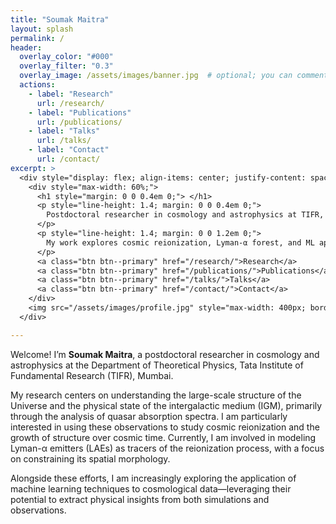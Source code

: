```yaml
---
title: "Soumak Maitra"
layout: splash
permalink: /
header:
  overlay_color: "#000"
  overlay_filter: "0.3"
  overlay_image: /assets/images/banner.jpg  # optional; you can comment this out if no image
  actions:
    - label: "Research"
      url: /research/
    - label: "Publications"
      url: /publications/
    - label: "Talks"
      url: /talks/
    - label: "Contact"
      url: /contact/
excerpt: >
  <div style="display: flex; align-items: center; justify-content: space-between; gap: 2rem;">
    <div style="max-width: 60%;">
      <h1 style="margin: 0 0 0.4em 0;"> </h1>
      <p style="line-height: 1.4; margin: 0 0 0.4em 0;">
        Postdoctoral researcher in cosmology and astrophysics at TIFR, Mumbai.
      </p>
      <p style="line-height: 1.4; margin: 0 0 1.2em 0;">
        My work explores cosmic reionization, Lyman-α forest, and ML applications in astrophysics.
      </p>
      <a class="btn btn--primary" href="/research/">Research</a>
      <a class="btn btn--primary" href="/publications/">Publications</a>
      <a class="btn btn--primary" href="/talks/">Talks</a>
      <a class="btn btn--primary" href="/contact/">Contact</a>
    </div>
    <img src="/assets/images/profile.jpg" style="max-width: 400px; border-radius: 8px;" alt="Profile photo">
  </div>

---
```


Welcome! I’m **Soumak Maitra**, a postdoctoral researcher in cosmology and astrophysics at the Department of Theoretical Physics, Tata Institute of Fundamental Research (TIFR), Mumbai.

My research centers on understanding the large-scale structure of the Universe and the physical state of the intergalactic medium (IGM), primarily through the analysis of quasar absorption spectra. I am particularly interested in using these observations to study cosmic reionization and the growth of structure over cosmic time. Currently, I am involved in modeling Lyman-α emitters (LAEs) as tracers of the reionization process, with a focus on constraining its spatial morphology.

Alongside these efforts, I am increasingly exploring the application of machine learning techniques to cosmological data—leveraging their potential to extract physical insights from both simulations and observations.


